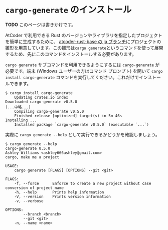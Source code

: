 <!-- -*- coding:utf-8-unix -*- -->

# `cargo-generate` のインストール

**TODO** このページは書きかけです。

AtCoder で利用できる Rust のバージョンやライブラリを指定したプロジェクトを簡単に生成するために、 [atcoder-rust-base の ja ブランチ](https://github.com/rust-lang-ja/atcoder-rust-base/tree/ja)にプロジェクトの雛形を用意しています。この雛形は`cargo generate`というコマンドを使って展開するため、先にこのコマンドをインストールする必要があります。

`cargo generate` サブコマンドを利用できるようにするには `cargo-generate` が必要です。端末 (Windows ユーザーの方はコマンド プロンプト) を開いて `cargo install cargo-generate` コマンドを実行してください。これだけでインストールできます。

```console
$ cargo install cargo-generate
    Updating crates.io index
Downloaded cargo-generate v0.5.0
(...中略...)
    Compiling cargo-generate v0.5.0
    Finished release [optimized] target(s) in 5m 46s
Installing ...
    Installed package `cargo-generate v0.5.0` (executable `...`)
```

実際に `cargo generate --help` として実行できるかどうかを確認しましょう。

```console
$ cargo generate --help
cargo-generate 0.5.0
Ashley Williams <ashley666ashley@gmail.com>
cargo, make me a project

USAGE:
    cargo generate [FLAGS] [OPTIONS] --git <git>

FLAGS:
    -f, --force      Enforce to create a new project without case conversion of project name
    -h, --help       Prints help information
    -V, --version    Prints version information
    -v, --verbose

OPTIONS:
        --branch <branch>
        --git <git>
    -n, --name <name>
```
